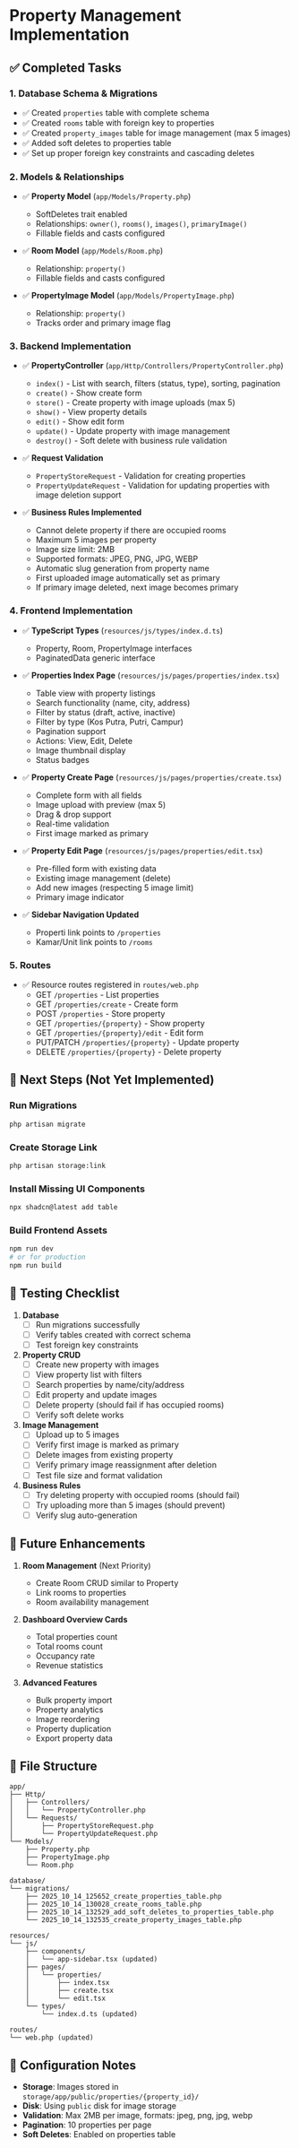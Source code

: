 # Property Management Implementation

## ✅ Completed Tasks

### 1. Database Schema & Migrations
- ✅ Created `properties` table with complete schema
- ✅ Created `rooms` table with foreign key to properties
- ✅ Created `property_images` table for image management (max 5 images)
- ✅ Added soft deletes to properties table
- ✅ Set up proper foreign key constraints and cascading deletes

### 2. Models & Relationships
- ✅ **Property Model** (`app/Models/Property.php`)
  - SoftDeletes trait enabled
  - Relationships: `owner()`, `rooms()`, `images()`, `primaryImage()`
  - Fillable fields and casts configured
  
- ✅ **Room Model** (`app/Models/Room.php`)
  - Relationship: `property()`
  - Fillable fields and casts configured
  
- ✅ **PropertyImage Model** (`app/Models/PropertyImage.php`)
  - Relationship: `property()`
  - Tracks order and primary image flag

### 3. Backend Implementation
- ✅ **PropertyController** (`app/Http/Controllers/PropertyController.php`)
  - `index()` - List with search, filters (status, type), sorting, pagination
  - `create()` - Show create form
  - `store()` - Create property with image uploads (max 5)
  - `show()` - View property details
  - `edit()` - Show edit form
  - `update()` - Update property with image management
  - `destroy()` - Soft delete with business rule validation
  
- ✅ **Request Validation**
  - `PropertyStoreRequest` - Validation for creating properties
  - `PropertyUpdateRequest` - Validation for updating properties with image deletion support
  
- ✅ **Business Rules Implemented**
  - Cannot delete property if there are occupied rooms
  - Maximum 5 images per property
  - Image size limit: 2MB
  - Supported formats: JPEG, PNG, JPG, WEBP
  - Automatic slug generation from property name
  - First uploaded image automatically set as primary
  - If primary image deleted, next image becomes primary

### 4. Frontend Implementation
- ✅ **TypeScript Types** (`resources/js/types/index.d.ts`)
  - Property, Room, PropertyImage interfaces
  - PaginatedData generic interface
  
- ✅ **Properties Index Page** (`resources/js/pages/properties/index.tsx`)
  - Table view with property listings
  - Search functionality (name, city, address)
  - Filter by status (draft, active, inactive)
  - Filter by type (Kos Putra, Putri, Campur)
  - Pagination support
  - Actions: View, Edit, Delete
  - Image thumbnail display
  - Status badges
  
- ✅ **Property Create Page** (`resources/js/pages/properties/create.tsx`)
  - Complete form with all fields
  - Image upload with preview (max 5)
  - Drag & drop support
  - Real-time validation
  - First image marked as primary
  
- ✅ **Property Edit Page** (`resources/js/pages/properties/edit.tsx`)
  - Pre-filled form with existing data
  - Existing image management (delete)
  - Add new images (respecting 5 image limit)
  - Primary image indicator
  
- ✅ **Sidebar Navigation Updated**
  - Properti link points to `/properties`
  - Kamar/Unit link points to `/rooms`

### 5. Routes
- ✅ Resource routes registered in `routes/web.php`
  - GET `/properties` - List properties
  - GET `/properties/create` - Create form
  - POST `/properties` - Store property
  - GET `/properties/{property}` - Show property
  - GET `/properties/{property}/edit` - Edit form
  - PUT/PATCH `/properties/{property}` - Update property
  - DELETE `/properties/{property}` - Delete property

## 🔄 Next Steps (Not Yet Implemented)

### Run Migrations
```bash
php artisan migrate
```

### Create Storage Link
```bash
php artisan storage:link
```

### Install Missing UI Components
```bash
npx shadcn@latest add table
```

### Build Frontend Assets
```bash
npm run dev
# or for production
npm run build
```

## 📝 Testing Checklist

1. **Database**
   - [ ] Run migrations successfully
   - [ ] Verify tables created with correct schema
   - [ ] Test foreign key constraints

2. **Property CRUD**
   - [ ] Create new property with images
   - [ ] View property list with filters
   - [ ] Search properties by name/city/address
   - [ ] Edit property and update images
   - [ ] Delete property (should fail if has occupied rooms)
   - [ ] Verify soft delete works

3. **Image Management**
   - [ ] Upload up to 5 images
   - [ ] Verify first image is marked as primary
   - [ ] Delete images from existing property
   - [ ] Verify primary image reassignment after deletion
   - [ ] Test file size and format validation

4. **Business Rules**
   - [ ] Try deleting property with occupied rooms (should fail)
   - [ ] Try uploading more than 5 images (should prevent)
   - [ ] Verify slug auto-generation

## 🎯 Future Enhancements

1. **Room Management** (Next Priority)
   - Create Room CRUD similar to Property
   - Link rooms to properties
   - Room availability management

2. **Dashboard Overview Cards**
   - Total properties count
   - Total rooms count
   - Occupancy rate
   - Revenue statistics

3. **Advanced Features**
   - Bulk property import
   - Property analytics
   - Image reordering
   - Property duplication
   - Export property data

## 📂 File Structure

```
app/
├── Http/
│   ├── Controllers/
│   │   └── PropertyController.php
│   └── Requests/
│       ├── PropertyStoreRequest.php
│       └── PropertyUpdateRequest.php
└── Models/
    ├── Property.php
    ├── PropertyImage.php
    └── Room.php

database/
└── migrations/
    ├── 2025_10_14_125652_create_properties_table.php
    ├── 2025_10_14_130028_create_rooms_table.php
    ├── 2025_10_14_132529_add_soft_deletes_to_properties_table.php
    └── 2025_10_14_132535_create_property_images_table.php

resources/
└── js/
    ├── components/
    │   └── app-sidebar.tsx (updated)
    ├── pages/
    │   └── properties/
    │       ├── index.tsx
    │       ├── create.tsx
    │       └── edit.tsx
    └── types/
        └── index.d.ts (updated)

routes/
└── web.php (updated)
```

## 🔧 Configuration Notes

- **Storage**: Images stored in `storage/app/public/properties/{property_id}/`
- **Disk**: Using `public` disk for image storage
- **Validation**: Max 2MB per image, formats: jpeg, png, jpg, webp
- **Pagination**: 10 properties per page
- **Soft Deletes**: Enabled on properties table
